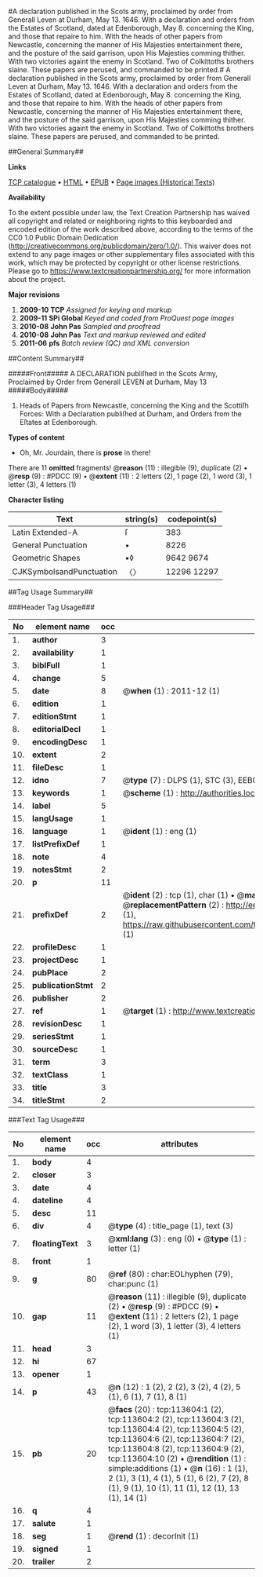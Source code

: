 #A declaration published in the Scots army, proclaimed by order from Generall Leven at Durham, May 13. 1646. With a declaration and orders from the Estates of Scotland, dated at Edenborough, May 8. concerning the King, and those that repaire to him. With the heads of other papers from Newcastle, concerning the manner of His Majesties entertainment there, and the posture of the said garrison, upon His Majesties comming thither. With two victories againt the enemy in Scotland. Two of Colkittoths brothers slaine. These papers are perused, and commanded to be printed.#
A declaration published in the Scots army, proclaimed by order from Generall Leven at Durham, May 13. 1646. With a declaration and orders from the Estates of Scotland, dated at Edenborough, May 8. concerning the King, and those that repaire to him. With the heads of other papers from Newcastle, concerning the manner of His Majesties entertainment there, and the posture of the said garrison, upon His Majesties comming thither. With two victories againt the enemy in Scotland. Two of Colkittoths brothers slaine. These papers are perused, and commanded to be printed.

##General Summary##

**Links**

[TCP catalogue](http://www.ota.ox.ac.uk/tcp/)  • 
[HTML](http://tei.it.ox.ac.uk/tcp/Texts-HTML/free/A82/A82254.html)  • 
[EPUB](http://tei.it.ox.ac.uk/tcp/Texts-EPUB/free/A82/A82254.epub) • 
[Page images (Historical Texts)](https://historicaltexts.jisc.ac.uk/eebo-99861467e)

**Availability**

To the extent possible under law, the Text Creation Partnership has waived all copyright and related or neighboring rights to this keyboarded and encoded edition of the work described above, according to the terms of the CC0 1.0 Public Domain Dedication (http://creativecommons.org/publicdomain/zero/1.0/). This waiver does not extend to any page images or other supplementary files associated with this work, which may be protected by copyright or other license restrictions. Please go to https://www.textcreationpartnership.org/ for more information about the project.

**Major revisions**

1. __2009-10__ __TCP__ *Assigned for keying and markup*
1. __2009-11__ __SPi Global__ *Keyed and coded from ProQuest page images*
1. __2010-08__ __John Pas__ *Sampled and proofread*
1. __2010-08__ __John Pas__ *Text and markup reviewed and edited*
1. __2011-06__ __pfs__ *Batch review (QC) and XML conversion*

##Content Summary##

#####Front#####
A DECLARATION publiſhed in the Scots Army, Proclaimed by Order from Generall LEVEN at Durham, May 13
#####Body#####

1. Heads of Papers from Newcastle, concerning the King and the Scottiſh Forces: With a Declaration publiſhed at Durham, and Orders from the Eſtates at Edenborough.

**Types of content**

  * Oh, Mr. Jourdain, there is **prose** in there!

There are 11 **omitted** fragments! 
 @__reason__ (11) : illegible (9), duplicate (2)  •  @__resp__ (9) : #PDCC (9)  •  @__extent__ (11) : 2 letters (2), 1 page (2), 1 word (3), 1 letter (3), 4 letters (1)

**Character listing**


|Text|string(s)|codepoint(s)|
|---|---|---|
|Latin Extended-A|ſ|383|
|General Punctuation|•|8226|
|Geometric Shapes|▪◊|9642 9674|
|CJKSymbolsandPunctuation|〈〉|12296 12297|

##Tag Usage Summary##

###Header Tag Usage###

|No|element name|occ|attributes|
|---|---|---|---|
|1.|__author__|3||
|2.|__availability__|1||
|3.|__biblFull__|1||
|4.|__change__|5||
|5.|__date__|8| @__when__ (1) : 2011-12 (1)|
|6.|__edition__|1||
|7.|__editionStmt__|1||
|8.|__editorialDecl__|1||
|9.|__encodingDesc__|1||
|10.|__extent__|2||
|11.|__fileDesc__|1||
|12.|__idno__|7| @__type__ (7) : DLPS (1), STC (3), EEBO-CITATION (1), PROQUEST (1), VID (1)|
|13.|__keywords__|1| @__scheme__ (1) : http://authorities.loc.gov/ (1)|
|14.|__label__|5||
|15.|__langUsage__|1||
|16.|__language__|1| @__ident__ (1) : eng (1)|
|17.|__listPrefixDef__|1||
|18.|__note__|4||
|19.|__notesStmt__|2||
|20.|__p__|11||
|21.|__prefixDef__|2| @__ident__ (2) : tcp (1), char (1)  •  @__matchPattern__ (2) : ([0-9\-]+):([0-9IVX]+) (1), (.+) (1)  •  @__replacementPattern__ (2) : http://eebo.chadwyck.com/downloadtiff?vid=$1&page=$2 (1), https://raw.githubusercontent.com/textcreationpartnership/Texts/master/tcpchars.xml#$1 (1)|
|22.|__profileDesc__|1||
|23.|__projectDesc__|1||
|24.|__pubPlace__|2||
|25.|__publicationStmt__|2||
|26.|__publisher__|2||
|27.|__ref__|1| @__target__ (1) : http://www.textcreationpartnership.org/docs/. (1)|
|28.|__revisionDesc__|1||
|29.|__seriesStmt__|1||
|30.|__sourceDesc__|1||
|31.|__term__|3||
|32.|__textClass__|1||
|33.|__title__|3||
|34.|__titleStmt__|2||


###Text Tag Usage###

|No|element name|occ|attributes|
|---|---|---|---|
|1.|__body__|4||
|2.|__closer__|3||
|3.|__date__|4||
|4.|__dateline__|4||
|5.|__desc__|11||
|6.|__div__|4| @__type__ (4) : title_page (1), text (3)|
|7.|__floatingText__|3| @__xml:lang__ (3) : eng (0)  •  @__type__ (1) : letter (1)|
|8.|__front__|1||
|9.|__g__|80| @__ref__ (80) : char:EOLhyphen (79), char:punc (1)|
|10.|__gap__|11| @__reason__ (11) : illegible (9), duplicate (2)  •  @__resp__ (9) : #PDCC (9)  •  @__extent__ (11) : 2 letters (2), 1 page (2), 1 word (3), 1 letter (3), 4 letters (1)|
|11.|__head__|3||
|12.|__hi__|67||
|13.|__opener__|1||
|14.|__p__|43| @__n__ (12) : 1 (2), 2 (2), 3 (2), 4 (2), 5 (1), 6 (1), 7 (1), 8 (1)|
|15.|__pb__|20| @__facs__ (20) : tcp:113604:1 (2), tcp:113604:2 (2), tcp:113604:3 (2), tcp:113604:4 (2), tcp:113604:5 (2), tcp:113604:6 (2), tcp:113604:7 (2), tcp:113604:8 (2), tcp:113604:9 (2), tcp:113604:10 (2)  •  @__rendition__ (1) : simple:additions (1)  •  @__n__ (16) : 1 (1), 2 (1), 3 (1), 4 (1), 5 (1), 6 (2), 7 (2), 8 (1), 9 (1), 10 (1), 11 (1), 12 (1), 13 (1), 14 (1)|
|16.|__q__|4||
|17.|__salute__|1||
|18.|__seg__|1| @__rend__ (1) : decorInit (1)|
|19.|__signed__|1||
|20.|__trailer__|2||
